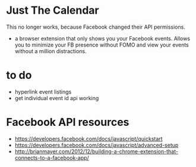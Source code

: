# Just The Calendar
This no longer works, because Facebook changed their API permissions.

* a browser extension that only shows you your Facebook events. Allows you to minimize your FB presence without FOMO and view your events without a million distractions.

# to do
* hyperlink event listings
* get individual event id api working




# Facebook API resources
* https://developers.facebook.com/docs/javascript/quickstart
* https://developers.facebook.com/docs/javascript/advanced-setup
* http://brianmayer.com/2012/12/building-a-chrome-extension-that-connects-to-a-facebook-app/
